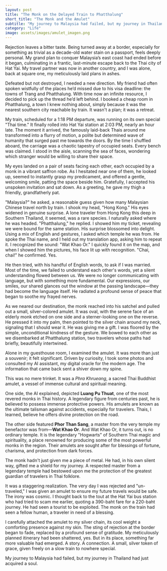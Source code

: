 ```yaml
---
layout: post
title: "The Monk on the Delayed Train to Phatthalung"
short_title: "The Monk and the Amulet"
subtitle: "My journey to Malaysia had failed, but my journey in Thailand had just acquired a soul."
category: "Life"
image: assets/images/amulet_imagen.png
---
```


Rejection leaves a bitter taste. Being turned away at a border, especially for something as trivial as a decade-old water stain on a passport, feels deeply personal. My grand plan to conquer Malaysia’s east coast had ended before it began, culminating in a frantic, last-minute escape back to the Thai city of Hat Yai. My travel partner was now in another country, and I was alone, back at square one, my meticulously laid plans in ashes.

Defeated but not destroyed, I needed a new direction. My friend had often spoken wistfully of the places he’d missed due to his visa deadline: the towns of Trang and Phatthalung. With time now an infinite resource, I decided to pick up the thread he’d left behind. I booked a cheap room in Phatthalung, a town I knew nothing about, simply because it was the nearest southern city reachable by train. It wasn't a plan; it was a retreat.

My train, scheduled for a 1:18 PM departure, was running on its own special "Thai time." It finally rolled into Hat Yai station at 2:03 PM, nearly an hour late. The moment it arrived, the famously laid-back Thais around me transformed into a flurry of motion, a polite but determined wave of humanity that surged past me towards the doors. By the time I shuffled aboard, the carriage was a chaotic tapestry of occupied seats. Every bench was claimed. I stood in the aisle, scanning the sea of faces, wondering which stranger would be willing to share their space.

My eyes landed on a pair of seats facing each other, each occupied by a monk in a vibrant saffron robe. As I hesitated near one of them, he looked up, seemed to instantly grasp my predicament, and offered a gentle, welcoming smile, patting the space beside him. Gratefully, I accepted his unspoken invitation and sat down. As a greeting, he gave my thigh a friendly, grandfatherly pat.

"Malaysia?" he asked, a reasonable guess given how many Malaysian Chinese travel north by train. I shook my head, "Hong Kong." His eyes widened in genuine surprise. A lone traveler from Hong Kong this deep in Southern Thailand, it seemed, was a rare species. I naturally asked where he was headed. "Phatthalung," he replied. I showed him my ticket, revealing we were bound for the same station. His surprise blossomed into delight. Using a mix of English and gestures, I asked which temple he was from. He spoke the Thai name, and I held out my translation app, asking him to repeat it. I recognized the sound: "Wat Khao Or." I quickly found it on the map, and when I showed him the pictures, his face lit up with recognition. "Chai, chai!" he confirmed. Yes.

He then tried, with his handful of English words, to ask if I was married. Most of the time, we failed to understand each other's words, yet a silent understanding flowed between us. We were no longer communicating with language, but with something more fundamental. Our expressions, our smiles, our shared glances out the window at the passing landscape—they had become the language itself. He radiated a profound sense of peace that began to soothe my frayed nerves.

As we neared our destination, the monk reached into his satchel and pulled out a small, silver-colored amulet. It was oval, with the serene face of an elderly monk etched on one side and a sterner-looking one on the reverse. He pressed it into my palm, then pointed to the silver chain around my neck, signaling that I should wear it. He was giving me a gift. I was floored by the simple, unconditional kindness of the gesture. We bowed to each other as we disembarked at Phatthalung station, two travelers whose paths had briefly, beautifully intertwined.

Alone in my guesthouse room, I examined the amulet. It was more than just a souvenir; it felt significant. Driven by curiosity, I took some photos and consulted my AI assistant, my digital oracle for the modern age. The information that came back sent a shiver down my spine.

This was no mere trinket. It was a *Phra Khrueang*, a sacred Thai Buddhist amulet, a vessel of immense cultural and spiritual meaning.

One side, the AI explained, depicted **Luang Pu Thuat**, one of the most revered monks in Thai history. A legendary figure from centuries past, he is believed to possess immense protective powers. His amulets are known as the ultimate talisman against accidents, especially for travelers. Thais, I learned, believe he offers divine protection on the road.

The other side featured **Phor Than Sang**, a master from the very temple my benefactor was from—**Wat Khao Or**. And Wat Khao Or, it turns out, is no ordinary temple. It is the legendary "Hogwarts" of Southern Thai magic and spirituality, a place renowned for producing some of the most powerful monks in the region. Their amulets are sought after for blessings of fortune, charisma, and protection from dark forces.

The monk hadn't just given me a piece of metal. He had, in his own silent way, gifted me a shield for my journey. A respected master from a legendary temple had bestowed upon me the protection of the greatest guardian of travelers in Thai folklore.

It was a staggering realization. The very day I was rejected and "un-traveled," I was given an amulet to ensure my future travels would be safe. The irony was cosmic. I thought back to the tout at the Hat Yai bus station who had tried to scam me earlier, quoting a 390-baht fare for a 220-baht journey. He had seen a tourist to be exploited. The monk on the train had seen a fellow human, a traveler in need of a blessing.

I carefully attached the amulet to my silver chain, its cool weight a comforting presence against my skin. The sting of rejection at the border began to fade, replaced by a profound sense of gratitude. My meticulously planned itinerary had been shattered, yes. But in its place, something far more valuable had emerged. A story. A connection. A small, silver token of grace, given freely on a slow train to nowhere special.

My journey to Malaysia had failed, but my journey in Thailand had just acquired a soul.
